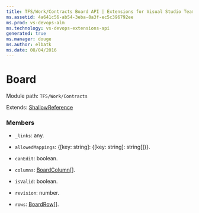 ```yaml
---
title: TFS/Work/Contracts Board API | Extensions for Visual Studio Team Services
ms.assetid: 4a641c56-ab54-3eba-8a3f-ec5c396792ee
ms.prod: vs-devops-alm
ms.technology: vs-devops-extensions-api
generated: true
ms.manager: douge
ms.author: elbatk
ms.date: 08/04/2016
---
```


# Board

Module path: `TFS/Work/Contracts`

Extends: [ShallowReference](../../../TFS/Work/Contracts/ShallowReference.md)

### Members

* `_links`: any. 

* `allowedMappings`: {[key: string]: {[key: string]: string[]}}. 

* `canEdit`: boolean. 

* `columns`: [BoardColumn](../../../TFS/Work/Contracts/BoardColumn.md)[]. 

* `isValid`: boolean. 

* `revision`: number. 

* `rows`: [BoardRow](../../../TFS/Work/Contracts/BoardRow.md)[]. 

